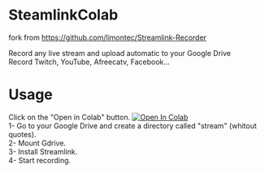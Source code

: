 # SteamlinkColab
fork from https://github.com/limontec/Streamlink-Recorder <br />

Record any live stream and upload automatic to your Google Drive<br />
Record Twitch, YouTube, Afreecatv, Facebook...<br />
# Usage
Click on the "Open in Colab" button.
[![Open In Colab](https://colab.research.google.com/assets/colab-b)](https://colab.research.google.com/github/dongxiat/SteamlinkColab/blob/main/StreamlinkColab.ipynb)
<br />
1- Go to your Google Drive and create a directory called "stream" (whitout quotes).<br />
2- Mount Gdrive.<br />
3- Install Streamlink.<br />
4- Start recording.<br />

